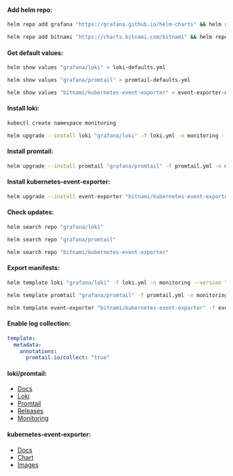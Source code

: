 #### Add helm repo:
```bash
helm repo add grafana "https://grafana.github.io/helm-charts" && helm repo update
```
```bash
helm repo add bitnami "https://charts.bitnami.com/bitnami" && helm repo update
```

#### Get default values:
```bash
helm show values "grafana/loki" > loki-defaults.yml
```
```bash
helm show values "grafana/promtail" > promtail-defaults.yml
```
```bash
helm show values "bitnami/kubernetes-event-exporter" > event-exporter-defaults.yml
```

#### Install loki:
```bash
kubectl create namespace monitoring
```
```bash
helm upgrade --install loki "grafana/loki" -f loki.yml -n monitoring --version "5.47.2"
```

#### Install promtail:
```bash
helm upgrade --install promtail "grafana/promtail" -f promtail.yml -n monitoring --version "6.15.5"
```

#### Install kubernetes-event-exporter:
```bash
helm upgrade --install event-exporter "bitnami/kubernetes-event-exporter" -f event-exporter.yml -n monitoring --version "3.0.2"
```

#### Check updates:
```bash
helm search repo "grafana/loki"
```
```bash
helm search repo "grafana/promtail"
```
```bash
helm search repo "bitnami/kubernetes-event-exporter"
```

#### Export manifests:
```bash
helm template loki "grafana/loki" -f loki.yml -n monitoring --version "5.47.2" > loki-manifests.yml
```
```bash
helm template promtail "grafana/promtail" -f promtail.yml -n monitoring --version "6.15.5" > promtail-manifests.yml
```
```bash
helm template event-exporter "bitnami/kubernetes-event-exporter" -f event-exporter.yml -n monitoring --version "3.0.2" > event-exporter-manifests.yml
```

#### Enable log collection:
```yaml
template:
  metadata:
    annotations:
      promtail.io/collect: "true"
```

#### loki/promtail:
- [Docs](https://grafana.com/docs/loki/latest/)
- [Loki](https://github.com/grafana/loki/tree/main/production/helm/loki)
- [Promtail](https://github.com/grafana/helm-charts/tree/main/charts/promtail)
- [Releases](https://github.com/grafana/loki/releases)
- [Monitoring](https://grafana.com/docs/loki/latest/operations/observability/)

#### kubernetes-event-exporter:
- [Docs](https://github.com/resmoio/kubernetes-event-exporter)
- [Chart](https://github.com/bitnami/charts/tree/main/bitnami/kubernetes-event-exporter/)
- [Images](https://hub.docker.com/r/bitnami/kubernetes-event-exporter/tags)
